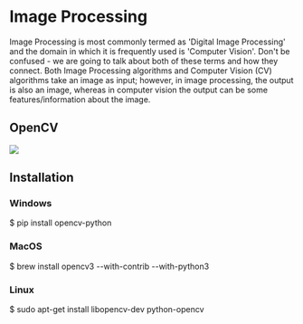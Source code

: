# Image Processing

Image Processing is most commonly termed as 'Digital Image Processing' and the domain in which it is frequently used is 'Computer Vision'. 
Don't be confused - we are going to talk about both of these terms and how they connect. 
Both Image Processing algorithms and Computer Vision (CV) algorithms take an image as input; however, in image processing,
the output is also an image, whereas in computer vision the output can be some features/information about the image.

## OpenCV

![](https://logodix.com/logo/1989939.png)

## Installation

### Windows

 $ pip install opencv-python
### MacOS
   $ brew install opencv3 --with-contrib --with-python3
### Linux
   $ sudo apt-get install libopencv-dev python-opencv
